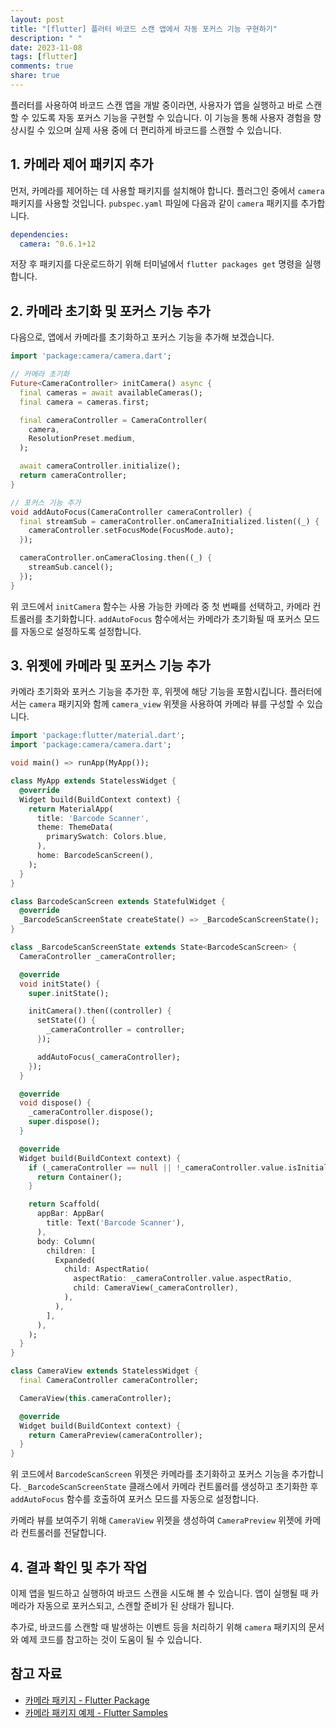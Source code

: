 ```yaml
---
layout: post
title: "[flutter] 플러터 바코드 스캔 앱에서 자동 포커스 기능 구현하기"
description: " "
date: 2023-11-08
tags: [flutter]
comments: true
share: true
---
```


플러터를 사용하여 바코드 스캔 앱을 개발 중이라면, 사용자가 앱을 실행하고 바로 스캔할 수 있도록 자동 포커스 기능을 구현할 수 있습니다. 이 기능을 통해 사용자 경험을 향상시킬 수 있으며 실제 사용 중에 더 편리하게 바코드를 스캔할 수 있습니다.

## 1. 카메라 제어 패키지 추가

먼저, 카메라를 제어하는 데 사용할 패키지를 설치해야 합니다. 플러그인 중에서 `camera` 패키지를 사용할 것입니다. `pubspec.yaml` 파일에 다음과 같이 `camera` 패키지를 추가합니다.

```yaml
dependencies:
  camera: ^0.6.1+12
```

저장 후 패키지를 다운로드하기 위해 터미널에서 `flutter packages get` 명령을 실행합니다.

## 2. 카메라 초기화 및 포커스 기능 추가

다음으로, 앱에서 카메라를 초기화하고 포커스 기능을 추가해 보겠습니다.

```dart
import 'package:camera/camera.dart';

// 카메라 초기화
Future<CameraController> initCamera() async {
  final cameras = await availableCameras();
  final camera = cameras.first;

  final cameraController = CameraController(
    camera,
    ResolutionPreset.medium,
  );

  await cameraController.initialize();
  return cameraController;
}

// 포커스 기능 추가
void addAutoFocus(CameraController cameraController) {
  final streamSub = cameraController.onCameraInitialized.listen((_) {
    cameraController.setFocusMode(FocusMode.auto);
  });

  cameraController.onCameraClosing.then((_) {
    streamSub.cancel();
  });
}
```

위 코드에서 `initCamera` 함수는 사용 가능한 카메라 중 첫 번째를 선택하고, 카메라 컨트롤러를 초기화합니다. `addAutoFocus` 함수에서는 카메라가 초기화될 때 포커스 모드를 자동으로 설정하도록 설정합니다.

## 3. 위젯에 카메라 및 포커스 기능 추가

카메라 초기화와 포커스 기능을 추가한 후, 위젯에 해당 기능을 포함시킵니다. 플러터에서는 `camera` 패키지와 함께 `camera_view` 위젯을 사용하여 카메라 뷰를 구성할 수 있습니다.

```dart
import 'package:flutter/material.dart';
import 'package:camera/camera.dart';

void main() => runApp(MyApp());

class MyApp extends StatelessWidget {
  @override
  Widget build(BuildContext context) {
    return MaterialApp(
      title: 'Barcode Scanner',
      theme: ThemeData(
        primarySwatch: Colors.blue,
      ),
      home: BarcodeScanScreen(),
    );
  }
}

class BarcodeScanScreen extends StatefulWidget {
  @override
  _BarcodeScanScreenState createState() => _BarcodeScanScreenState();
}

class _BarcodeScanScreenState extends State<BarcodeScanScreen> {
  CameraController _cameraController;

  @override
  void initState() {
    super.initState();

    initCamera().then((controller) {
      setState(() {
        _cameraController = controller;
      });

      addAutoFocus(_cameraController);
    });
  }

  @override
  void dispose() {
    _cameraController.dispose();
    super.dispose();
  }

  @override
  Widget build(BuildContext context) {
    if (_cameraController == null || !_cameraController.value.isInitialized) {
      return Container();
    }

    return Scaffold(
      appBar: AppBar(
        title: Text('Barcode Scanner'),
      ),
      body: Column(
        children: [
          Expanded(
            child: AspectRatio(
              aspectRatio: _cameraController.value.aspectRatio,
              child: CameraView(_cameraController),
            ),
          ),
        ],
      ),
    );
  }
}

class CameraView extends StatelessWidget {
  final CameraController cameraController;

  CameraView(this.cameraController);

  @override
  Widget build(BuildContext context) {
    return CameraPreview(cameraController);
  }
}
```

위 코드에서 `BarcodeScanScreen` 위젯은 카메라를 초기화하고 포커스 기능을 추가합니다. `_BarcodeScanScreenState` 클래스에서 카메라 컨트롤러를 생성하고 초기화한 후 `addAutoFocus` 함수를 호출하여 포커스 모드를 자동으로 설정합니다.

카메라 뷰를 보여주기 위해 `CameraView` 위젯을 생성하여 `CameraPreview` 위젯에 카메라 컨트롤러를 전달합니다.

## 4. 결과 확인 및 추가 작업

이제 앱을 빌드하고 실행하여 바코드 스캔을 시도해 볼 수 있습니다. 앱이 실행될 때 카메라가 자동으로 포커스되고, 스캔할 준비가 된 상태가 됩니다.

추가로, 바코드를 스캔할 때 발생하는 이벤트 등을 처리하기 위해 `camera` 패키지의 문서와 예제 코드를 참고하는 것이 도움이 될 수 있습니다.

## 참고 자료
- [카메라 패키지 - Flutter Package](https://pub.dev/packages/camera)
- [카메라 패키지 예제 - Flutter Samples](https://flutter.dev/docs/cookbook/plugins/packaging)